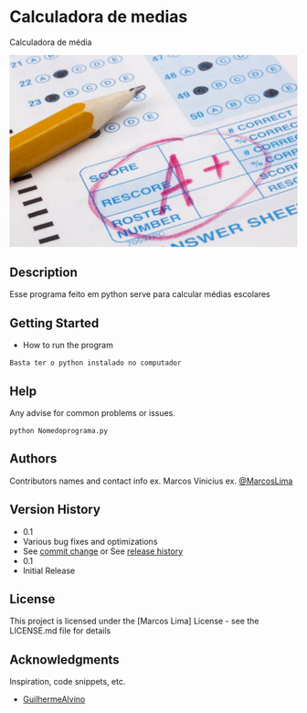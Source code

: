 # Calculadora de medias
Calculadora de média

![](./media.jpg)


## Description
Esse programa feito em python serve para calcular médias escolares
## Getting Started

* How to run the program

```
Basta ter o python instalado no computador
```
## Help
Any advise for common problems or issues.
```
python Nomedoprograma.py
```
## Authors
Contributors names and contact info
ex. Marcos Vinicius 
ex. [@MarcosLima](https://www.linkedin.com/in/marcos-lima-815228222/)
## Version History
* 0.1
* Various bug fixes and optimizations
* See [commit change]() or See [release history]()
* 0.1
* Initial Release
## License
This project is licensed under the [Marcos Lima] License - see the LICENSE.md file for details
## Acknowledgments
Inspiration, code snippets, etc.

* [GuilhermeAlvino](https://github.com/guilhermealvino/guilhermealvino)

